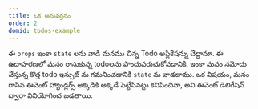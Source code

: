 ```yaml
---
title: ఒక అనువర్తనం
order: 2
domid: todos-example
---
```


ఈ `props` ఇంకా `state` లను వాడి మనము చిన్న Todo అప్లికేషన్ను చేద్దామా. ఈ ఉదాహరణలో మనం రాసుకున్న todoలను పొందుపరుచుకోవడానికి, ఇంకా మనం నమోదు చేస్తున్న కొత్త todo ఇన్పుట్ ను గమనించడానికి `state` ను వాడదాము. ఒక విషయం, మనం రాసిన ఈవెంట్ హ్యాండ్లర్స్ అక్కడికి అక్కడే పెట్టేసినట్టు కనిపించినా, అవి ఈవెంట్ డెలిగేషన్ ద్వారా వినియోగించ బడతాయి.
